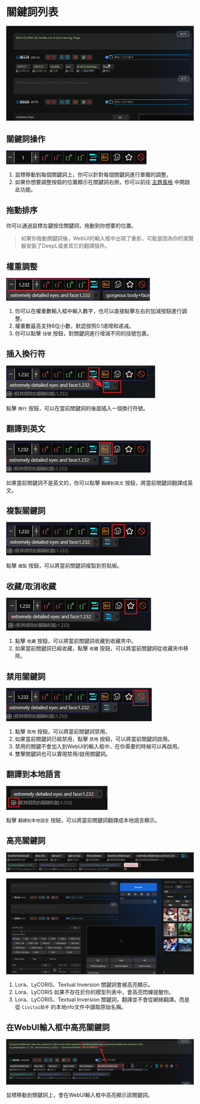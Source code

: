 # 關鍵詞列表

![](../assets/images/demo.quick_adjust.gif)

## 關鍵詞操作

![](../assets/images/ListOfKeywords/btns.png)

1. 鼠標移動到每個關鍵詞上，你可以針對每個關鍵詞進行單獨的調整。
2. 如果你想要調整按鈕的位置顯示在關鍵詞右側，你可以前往 [主題風格](/zh-tw/ThemeStyle.md#主題風格) 中開啟此功能。

## 拖動排序

你可以通過鼠標左鍵按住關鍵詞，拖動到你想要的位置。

> 如果你拖動關鍵詞後，WebUI的輸入框中出現了重影，可能是因為你的瀏覽器安裝了DeepL或者其它的翻譯插件。

## 權重調整

![](../assets/images/ListOfKeywords/weight.png)

1. 你可以在權重數輸入框中輸入數字，也可以直接點擊左右的加減按鈕進行調整。
2. 權重數最高支持6位小數，默認按照0.1递增和递减。
3. 你可以點擊 `括號` 按鈕，對關鍵詞進行增減不同的括號包裹。

## 插入換行符

![](../assets/images/ListOfKeywords/wrap.png)

點擊 `換行` 按鈕，可以在當前關鍵詞的後面插入一個換行符號。

## 翻譯到英文

![](../assets/images/ListOfKeywords/english.png)

如果當前關鍵詞不是英文的，你可以點擊 `翻譯到英文` 按鈕，將當前關鍵詞翻譯成英文。

## 複製關鍵詞

![](../assets/images/ListOfKeywords/copy.png)

點擊 `複製` 按鈕，可以將當前關鍵詞複製到剪貼板。

## 收藏/取消收藏

![](../assets/images/ListOfKeywords/favorite.png)

1. 點擊 `收藏` 按鈕，可以將當前關鍵詞收藏到收藏夾中。
2. 如果當前關鍵詞已經收藏，點擊 `收藏` 按鈕，可以將當前關鍵詞從收藏夾中移除。

## 禁用關鍵詞

![](../assets/images/ListOfKeywords/disable.png)

1. 點擊 `禁用` 按鈕，可以將當前關鍵詞禁用。
2. 如果當前關鍵詞已經禁用，點擊 `禁用` 按鈕，可以將當前關鍵詞啟用。
3. 禁用的關鍵不會加入到WebUI的輸入框中，在你需要的時候可以再啟用。
4. 雙擊關鍵詞也可以實現禁用/啟用關鍵詞。

## 翻譯到本地語言

![](../assets/images/ListOfKeywords/local_language.png)

點擊 `翻譯到本地語言` 按鈕，可以將當前關鍵詞翻譯成本地語言顯示。

## 高亮關鍵詞

![](../assets/images/ListOfKeywords/highlight.png)

![](../assets/images/demo.keyword_detection.gif)

1. Lora、LyCORIS、Textual Inversion 關鍵詞會被高亮顯示。
2. Lora、LyCORIS 如果不存在於你的模型列表中，會高亮閃爍提醒你。
3. Lora、LyCORIS、Textual Inversion 關鍵詞，翻譯並不會從網絡翻譯。而是從 `Civitai助手` 的本地nfo文件中讀取原始名稱。

## 在WebUI輸入框中高亮關鍵詞

![](../assets/images/ListOfKeywords/highlight_input.png)

鼠標移動到關鍵詞上，會在WebUI輸入框中高亮顯示該關鍵詞。